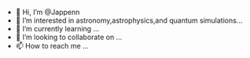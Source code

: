- 👋 Hi, I’m @Jappenn
- 👀 I’m interested in astronomy,astrophysics,and quantum simulations...
- 🌱 I’m currently learning ...
- 💞️ I’m looking to collaborate on ...
- 📫 How to reach me ...

<!---
Jappenn/Jappenn is a ✨ special ✨ repository because its `README.md` (this file) appears on your GitHub profile.
You can click the Preview link to take a look at your changes.
--->
